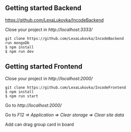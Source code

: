 ## Getting started Backend
https://github.com/LexaLukovka/IncodeBackend

Close your project in *http://localhost:3333/*

    git clone https://github.com/LexaLukovka/IncodeBackend
    run mongoDb
    $ npm install
    $ npm run dev
    
## Getting started Frontend
Close your project in *http://localhost:2000/*

    git clone https://github.com/LexaLukovka/IncodeFrontend
    $ npm install
    $ npm run start

Go to *http://localhost:2000/*

Go to *F12 => Application => Clear storage => Clear site data*

Add can drag group card in board
